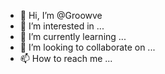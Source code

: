 - 👋 Hi, I’m @Groowve
- 👀 I’m interested in ...
- 🌱 I’m currently learning ...
- 💞️ I’m looking to collaborate on ...
- 📫 How to reach me ...

<!---
Groowve/Groowve is a ✨ special ✨ repository because its `README.md` (this file) appears on your GitHub profile.
You can click the Preview link to take a look at your changes.
--->
